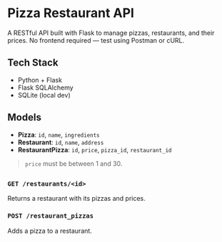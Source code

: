 #  Pizza Restaurant API

A RESTful API built with Flask to manage pizzas, restaurants, and their prices. No frontend required — test using Postman or cURL.

##  Tech Stack
- Python + Flask
- Flask SQLAlchemy
- SQLite (local dev)

##  Models
- **Pizza**: `id`, `name`, `ingredients`
- **Restaurant**: `id`, `name`, `address`
- **RestaurantPizza**: `id`, `price`, `pizza_id`, `restaurant_id`

> `price` must be between 1 and 30.

## 
### `GET /restaurants/<id>`
Returns a restaurant with its pizzas and prices.

### `POST /restaurant_pizzas`
Adds a pizza to a restaurant.

